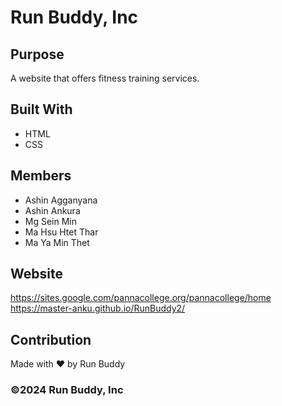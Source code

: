# Run Buddy, Inc

## Purpose
A website that offers fitness training services. 

## Built With
* HTML
* CSS

## Members 
- Ashin Agganyana
- Ashin Ankura
- Mg Sein Min
- Ma Hsu Htet Thar
- Ma Ya Min Thet

## Website
https://sites.google.com/pannacollege.org/pannacollege/home
https://master-anku.github.io/RunBuddy2/

## Contribution
Made with ❤️ by Run Buddy

### ©️2024 Run Buddy, Inc 